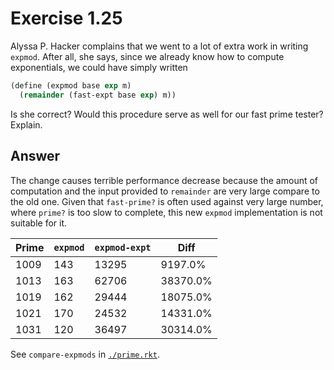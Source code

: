 # Exercise 1.25

Alyssa P. Hacker complains that we went to a lot of extra work in writing
`expmod`. After all, she says, since we already know how to compute
exponentials, we could have simply written

```scheme
(define (expmod base exp m)
  (remainder (fast-expt base exp) m))
```

Is she correct? Would this procedure serve as well for our fast prime tester?
Explain.

## Answer

The change causes terrible performance decrease because the amount of
computation and the input provided to `remainder` are very large compare to the
old one. Given that `fast-prime?` is often used against very large number, where
`prime?` is too slow to complete, this new `expmod` implementation is not
suitable for it.

| Prime | `expmod` | `expmod-expt` | Diff     |
| ----- | -------- | ------------- | -------- |
| 1009  | 143      | 13295         | 9197.0%  |
| 1013  | 163      | 62706         | 38370.0% |
| 1019  | 162      | 29444         | 18075.0% |
| 1021  | 170      | 24532         | 14331.0% |
| 1031  | 120      | 36497         | 30314.0% |

See `compare-expmods` in [`./prime.rkt`](./prime.rkt).
